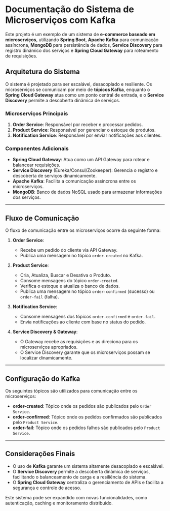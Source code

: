 # Documentação do Sistema de Microserviços com Kafka

Este projeto é um exemplo de um sistema de **e-commerce baseado em microserviços**, utilizando **Spring Boot**, **Apache Kafka** para comunicação assíncrona, **MongoDB** para persistência de dados, **Service Discovery** para registro dinâmico dos serviços e **Spring Cloud Gateway** para roteamento de requisições.

## Arquitetura do Sistema

O sistema é projetado para ser escalável, desacoplado e resiliente. Os microserviços se comunicam por meio de **tópicos Kafka**, enquanto o **Spring Cloud Gateway** atua como um ponto central de entrada, e o **Service Discovery** permite a descoberta dinâmica de serviços.

### Microserviços Principais

1.  **Order Service**: Responsável por receber e processar pedidos.
2.  **Product Service**: Responsável por gerenciar o estoque de produtos.
3.  **Notification Service**: Responsável por enviar notificações aos clientes.

### Componentes Adicionais

-   **Spring Cloud Gateway**: Atua como um API Gateway para rotear e balancear requisições.
-   **Service Discovery** (Eureka/Consul/Zookeeper): Gerencia o registro e descoberta de serviços dinamicamente.
-   **Apache Kafka**: Facilita a comunicação assíncrona entre os microserviços.
-   **MongoDB**: Banco de dados NoSQL usado para armazenar informações dos serviços.

----------

## Fluxo de Comunicação

O fluxo de comunicação entre os microserviços ocorre da seguinte forma:

1.  **Order Service**:

    -   Recebe um pedido do cliente via API Gateway.
    -   Publica uma mensagem no tópico `order-created` no Kafka.
2.  **Product Service**:

    -   Cria, Atualiza, Buscar e Desativa  o Produto.
    -   Consome mensagens do tópico `order-created`.
    -   Verifica o estoque e atualiza o banco de dados.
    -   Publica uma mensagem no tópico `order-confirmed` (sucesso) ou `order-fail` (falha).
3.  **Notification Service**:

    -   Consome mensagens dos tópicos `order-confirmed` e `order-fail`.
    -   Envia notificações ao cliente com base no status do pedido.
4.  **Service Discovery & Gateway**:

    -   O Gateway recebe as requisições e as direciona para os microserviços apropriados.
    -   O Service Discovery garante que os microserviços possam se localizar dinamicamente.

----------

## Configuração do Kafka

Os seguintes tópicos são utilizados para comunicação entre os microserviços:

-   **order-created**: Tópico onde os pedidos são publicados pelo `Order Service`.
-   **order-confirmed**: Tópico onde os pedidos confirmados são publicados pelo `Product Service`.
-   **order-fail**: Tópico onde os pedidos falhos são publicados pelo `Product Service`.

----------

## Considerações Finais

-   O uso de **Kafka** garante um sistema altamente desacoplado e escalável.
-   O **Service Discovery** permite a descoberta dinâmica de serviços, facilitando o balanceamento de carga e a resiliência do sistema.
-   O **Spring Cloud Gateway** centraliza o gerenciamento de APIs e facilita a segurança e controle de acesso.

Este sistema pode ser expandido com novas funcionalidades, como autenticação, caching e monitoramento distribuído.

